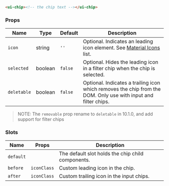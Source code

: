 ```html
<ui-chip><!-- the chip text --></ui-chip>
```

### Props

| Name        | Type    | Default | Description                                                                                                    |
| ----------- | ------- | ------- | -------------------------------------------------------------------------------------------------------------- |
| `icon`      | string  | `''`    | Optional. Indicates an leading icon element. See [Material Icons](/icons) list.                                |
| `selected`  | boolean | `false` | Optional. Hides the leading icon in a filter chip when the chip is selected.                                   |
| `deletable` | boolean | `false` | Optional. Indicates a trailing icon which removes the chip from the DOM. Only use with input and filter chips. |

> NOTE: The `removable` prop rename to `deletable` in 10.1.0, and add support for filter chips

### Slots

| Name      | Props       | Description                                       |
| --------- | ----------- | ------------------------------------------------- |
| `default` |             | The default slot holds the chip child components. |
| `before`  | `iconClass` | Custom leading icon in the chip.                  |
| `after`   | `iconClass` | Custom trailing icon in the input chips.          |
